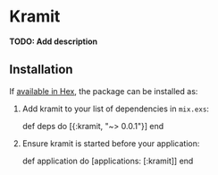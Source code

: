 # Kramit

**TODO: Add description**

## Installation

If [available in Hex](https://hex.pm/docs/publish), the package can be installed as:

  1. Add kramit to your list of dependencies in `mix.exs`:

        def deps do
          [{:kramit, "~> 0.0.1"}]
        end

  2. Ensure kramit is started before your application:

        def application do
          [applications: [:kramit]]
        end

